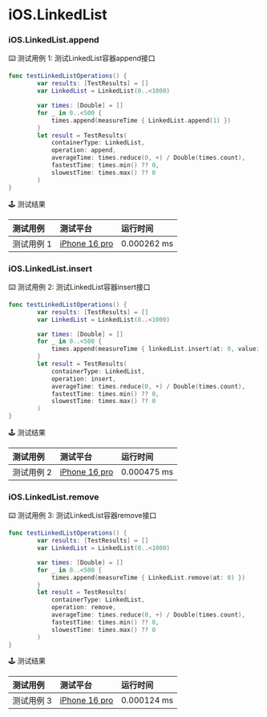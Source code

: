 # iOS.LinkedList
### iOS.LinkedList.append

:keyboard: 测试用例 1: 测试LinkedList容器append接口

```swift
func testLinkedListOperations() {
        var results: [TestResults] = []
        var LinkedList = LinkedList(0..<1000)

        var times: [Double] = []
        for _ in 0..<500 {
            times.append(measureTime { LinkedList.append(1) })
        }
        let result = TestResults(
            containerType: LinkedList,
            operation: append,
            averageTime: times.reduce(0, +) / Double(times.count),
            fastestTime: times.min() ?? 0,
            slowestTime: times.max() ?? 0
        )
}
```

:joystick: 测试结果

| 测试用例   | 测试平台           | 运行时间        |
|:-------|:---------------|:------------|
| 测试用例 1 | [iPhone 16 pro] | 0.000262 ms |


### iOS.LinkedList.insert

:keyboard: 测试用例 2: 测试LinkedList容器insert接口 

```swift
func testLinkedListOperations() {
        var results: [TestResults] = []
        var LinkedList = LinkedList(0..<1000)

        var times: [Double] = []
        for _ in 0..<500 {
            times.append(measureTime { linkedList.insert(at: 0, value: 1) })
        }
        let result = TestResults(
            containerType: LinkedList,
            operation: insert,
            averageTime: times.reduce(0, +) / Double(times.count),
            fastestTime: times.min() ?? 0,
            slowestTime: times.max() ?? 0
        )
}
```
:joystick: 测试结果

| 测试用例   | 测试平台           | 运行时间        |
|:-------|:---------------|:------------|
| 测试用例 2 | [iPhone 16 pro] | 0.000475 ms |

### iOS.LinkedList.remove

:keyboard: 测试用例 3: 测试LinkedList容器remove接口 

```swift
func testLinkedListOperations() {
        var results: [TestResults] = []
        var LinkedList = LinkedList(0..<1000)

        var times: [Double] = []
        for _ in 0..<500 {
            times.append(measureTime { LinkedList.remove(at: 0) })
        }
        let result = TestResults(
            containerType: LinkedList,
            operation: remove,
            averageTime: times.reduce(0, +) / Double(times.count),
            fastestTime: times.min() ?? 0,
            slowestTime: times.max() ?? 0
        )
}
```
:joystick: 测试结果

| 测试用例   | 测试平台           | 运行时间        |
|:-------|:---------------|:------------|
| 测试用例 3 | [iPhone 16 pro] | 0.000124 ms |


[iPhone 16 pro]: ../../../device/#iPhone-16-pro
